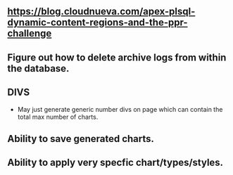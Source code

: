 

## https://blog.cloudnueva.com/apex-plsql-dynamic-content-regions-and-the-ppr-challenge

## Figure out how to delete archive logs from within the database.

## DIVS

* May just generate generic number divs on page which can contain the total max number of charts.

## Ability to save generated charts.

## Ability to apply very specfic chart/types/styles.

